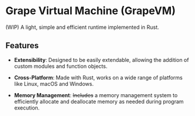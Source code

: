 # Grape Virtual Machine (GrapeVM)

(WIP) A light, simple and efficient runtime implemented in Rust.

## Features

- **Extensibility**: Designed to be easily extendable, allowing the addition of custom modules and function objects.

- **Cross-Platform**: Made with Rust, works on a wide range of platforms like Linux, macOS and Windows.

- **Memory Management**: ~~Includes~~ a memory management system to efficiently allocate and deallocate memory as needed during program execution.
